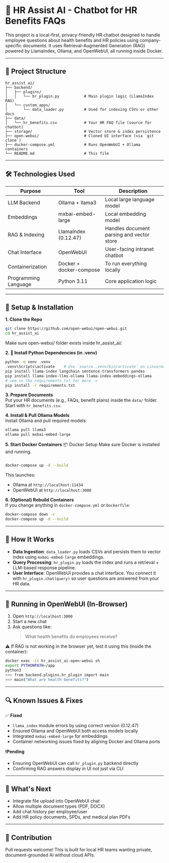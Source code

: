 # 🧠 HR Assist AI - Chatbot for HR Benefits FAQs  
This project is a local-first, privacy-friendly HR chatbot designed to handle employee questions about health benefits and HR policies using company-specific documents. It uses Retrieval-Augmented Generation (RAG) powered by LlamaIndex, Ollama, and OpenWebUI, all running inside Docker.

---

## 📁 Project Structure  

```
hr_assist_ai/
├── backend/
│   ├── plugins/
│   │   └── hr_plugin.py           # Main plugin logic (LlamaIndex RAG)
│   └── custom_apps/
│       └── data_loader.py         # Used for indexing CSVs or other docs
├── data/
│   └── hr_benefits.csv            # Your HR FAQ file (source for chatbot)
├── storage/                       # Vector store & index persistence
├── open-webui/                    # Cloned UI interface (via `git clone`)
├── docker-compose.yml             # Runs OpenWebUI + Ollama containers
└── README.md                      # This file
```
---

## 🛠️ Technologies Used  
| **Purpose**                | **Tool**                | **Description**                                    |
|---------------------------|-------------------------|----------------------------------------------------|
| LLM Backend               | Ollama + llama3         | Local large language model                         |
| Embeddings                | mxbai-embed-large       | Local embedding model                              |
| RAG & Indexing            | LlamaIndex (0.12.47)    | Handles document parsing and vector store          |
| Chat Interface            | OpenWebUI               | User-facing intranet chatbot                       |
| Containerization          | Docker + docker-compose | To run everything locally                          |
| Programming Language      | Python 3.11             | Core application logic                             |

---

## 🔁 Setup & Installation  

**1. Clone the Repo**  
```bash
git clone https://github.com/open-webui/open-webui.git
cd hr_assist_ai
```
Make sure open-webui/ folder exists inside hr_assist_ai/.

**2. 🐍 Install Python Dependencies (in .venv)**  
```bash
python -m venv .venv
.venv\Scripts\activate    # Use `source .venv/bin/activate` on Linux/macOS
pip install llama-index langchain sentence-transformers pandas
pip install llama-index-llms-ollama llama-index-embeddings-ollama
# see in the requirements.txt for more ->
pip install -r requirements.txt
```

**3. Prepare Documents**  
Put your HR documents (e.g., FAQs, benefit plans) inside the `data/` folder. Start with `hr_benefits.csv`.

**4. Install & Pull Ollama Models**  
Install Ollama and pull required models:  
```bash
ollama pull llama3  
ollama pull mxbai-embed-large  
```

**5. Start Docker Containers** 
📦 Docker Setup
Make sure Docker is installed and running. 
```bash

docker-compose up -d --build 
```  
This launches:  
- Ollama at `http://localhost:11434`  
- OpenWebUI at `http://localhost:3000`

**6. (Optional) Rebuild Containers**  
If you change anything in `docker-compose.yml` or `Dockerfile`:  
```bash
docker-compose down -v  
docker-compose up -d --build  
```

---

## 🧠 How It Works  

- **Data Ingestion**: `data_loader.py` loads CSVs and persists them to vector index using `mxbai-embed-large` embeddings.  
- **Query Processing**: `hr_plugin.py` loads the index and runs a retrieval + LLM-based response pipeline.  
- **User Interface**: OpenWebUI provides a chat interface. You connect it with `hr_plugin.chat(query)` so user questions are answered from your HR data.

---

## 🧪 Running in OpenWebUI (In-Browser)  

1. Open `http://localhost:3000`  
2. Start a new chat  
3. Ask questions like:  
   > What health benefits do employees receive?

⚠️ If RAG is not working in the browser yet, test it using this (inside the container):  
```bash
docker exec -it hr_assist_ai-open-webui sh  
export PYTHONPATH=/app  
python3  
>>> from backend.plugins.hr_plugin import main 
>>> main("What are health benefits?")  
```

---

## 🔍 Known Issues & Fixes  

✅ **Fixed**  
- `llama_index` module errors by using correct version (0.12.47)  
- Ensured Ollama and OpenWebUI both access models locally  
- Integrated `mxbai-embed-large` for embeddings  
- Container networking issues fixed by aligning Docker and Ollama ports  

❗**Pending**  
- Ensuring OpenWebUI can call `hr_plugin.py` backend directly  
- Confirming RAG answers display in UI not just via CLI  

---

## 🚀 What's Next  

- Integrate file upload into OpenWebUI chat  
- Allow multiple document types (PDF, DOCX)  
- Add chat history per employee/user  
- Add HR policy documents, SPDs, and medical plan PDFs  

---

## 🤝 Contribution  
Pull requests welcome! This is built for local HR teams wanting private, document-grounded AI without cloud APIs.